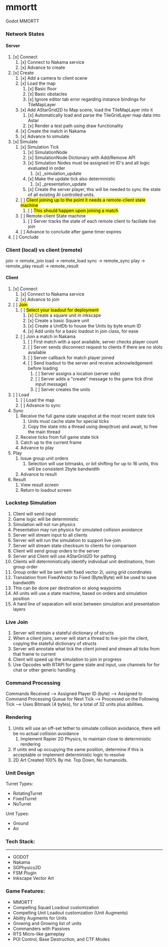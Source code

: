 # mmortt
Godot MMORTT

### Network States
#### Server
1. [x] Connect
   1. [x] Connect to Nakama service
   2. [x] Advance to create
2. [x] Create
   1. [x] Add a camera to client scene
   2. [x] Load the map
      1. [x] Basic floor
      2. [x] Basic obstacles
      3. [x] Ignore editor tab error regarding instance bindings for TileMapLayer
   3. [x] Add AStarGrid2D to Map scene, load the TileMapLayer into it
      1. [x] Automatically load and parse the TileGridLayer map data into Astar
      2. [x] Render a test path using draw functionality
   4. [x] Create the match in Nakama
   5. [x] Advance to simulate
3. [x] Simulate
   1. [x] Simulation Tick
      1. [x] SimulationNode
      2. [x] SimulationNode Dictionary with Add/Remove API
      3. [x] Simulation Nodes must be assigned int ID's and all logic evaluated in order
         1. [x] _simulation_update
      5. [x] Make the update tick also deterministic
         1. [x] _presentation_update
      6. [x] Create the server player, this will be needed to sync the state of all existing AI controlled units.
   2. [ ] <mark>Client joining up to the point it needs a remote-client state machine</mark>
      1. [ ] <mark>This should happen upon joining a match</mark>
   3. [ ] Remote-client State machine
      1. [ ] Server tracks the state of each remote client to faciliate live join
   6. [ ] Advance to conclude after game timer expires
4. [ ] Conclude

### Client (local) vs client (remote)
join -> remote_join
load -> remote_load
sync -> remote_sync
play -> remote_play
result -> remote_result

#### Client
1. [x] Connect
   1. [x] Connect to Nakama service
   2. [x] Advance to join
2. [ ] <mark>Join</mark>
   1. [ ] <mark>Select your loadout for deployment</mark>
      1. [x] Create a square unit in inkscape
      2. [x] Create a basic Square unit
      3. [x] Create a UnitDb to house the Units by byte enum ID
      4. [x] Add units for a basic loadout in join class, for ease
   2. [ ] Join a match in Nakama
      1. [ ] First match with a spot available, server checks player count
      2. [ ] Server sends disconnect request to clients if there are no slots available
      3. [ ] Server callback for match player joined
      4. [ ] Send loadout to the server and receive acknowledgement before loading
         1. [ ] Server assigns a location (server side)
         2. [ ] Server adds a "create" message to the game tick (first input message)
         3. [ ] Server creates the units
3. [ ] Load
   1. [ ] Load the map
   3. [ ] Advance to sync
4. Sync
   1. Receive the full game state snapshot at the most recent state tick
      1. Units must cache state for special ticks
      2. Copy the state into a thread using deep(true) and await, to free the main thread
   2. Receive ticks from full game state tick
   3. Catch up to the current frame
   4. Advance to play
5. Play
   1. Issue group unit orders
      1. Selection will use bitmasks, or bit shifting for up to 16 units, this will be consistent 2byte bandwidth
   2. Advance to result
6. Result
   1. View result screen
   2. Return to loadout screen

### Lockstep Simulation
1. Client will send input
2. Game logic will be deterministic
3. Simulation will not run physics
4. Presentation may run physics for simulated collision avoidance
5. Server will stream input to all clients
6. Server will will run the simulation to support live-join
7. Server will stream state checksum to clients for comparison
8. Client will send group orders to the server
9. Server and Client will use AStarGrid2D for pathing
10. Clients will deterministically identify individual unit destinations, from group order
   1. Group order will be sent with fixed vector 2i, using grid coordinates
   2. Translation from FixedVector to Fixed (Byte/Byte) will be used to save bandwidth
   3. This can be done per destination or along waypoints
11. All units will use a state machine, based on orders and simulation position
12. A hard line of separation will exist between simulation and presentation layers

### Live Join
1. Server will mintain a stateful dictionary of structs
2. When a client joins, server will start a thread to live-join the client, copying the stateful dictionary of structs
3. Server will annotate what tick the client joined and stream all ticks from that frame to current
4. Client will speed up the simulation to join in progress
5. Use Opcodes with RTAPI for game state and input, use channels for for chat or other generic handling

### Command Processing
Commands Received --> Assigned Player ID (byte) --> Assigned to Command Processing Queue for Next Tick --> Processed on the Following Tick --> Uses Bitmask (4 bytes), for a total of 32 units plus abilities.

### Rendering
1. Units will use an off-set tether to simulate collision avoidance, there will be no actual collision avoidance
   1. Implement Rapier 2D Physics, to maintain close to deterministic rendering
2. If units end up occupying the same position, determine if this is acceptable or implement deterministic logic to resolve
3. 2D Art Created 100% By me. Top Down, No humanoids.

### Unit Design
Turret Types:
- RotatingTurret
- FixedTurret
- NoTurret

Unit Types:
- Ground
- Air

### Tech Stack:
---
- GODOT
- Nakama
- SGPhysics2D
- FSM Plugin
- Inkscape Vector Art

### Game Features:
- MMORTT
- Compelling Squad Loadout customization
- Compelling Unit Loadout customzation (Unit Augments)
- Ability Augments for Units
- Growing and Growing list of units
- Commanders with Passives
- RTS Micro-like gameplay
- POI Control, Base Destruction, and CTF Modes